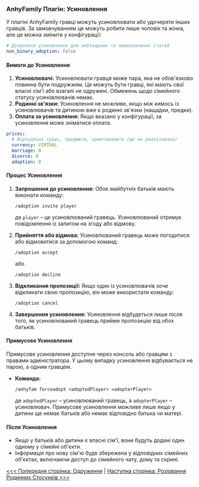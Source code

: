 ### AnhyFamily Плагін: Усиновлення

У плагіні AnhyFamily гравці можуть усиновлювати або удочеряти інших гравців. За замовчуванням це можуть робити лише чоловік та жінка, але це можна змінити у конфігурації:

```yaml
# Дозволити усиновлення для небінарних та невизначених статей
non_binary_adoption: false
```

#### Вимоги до Усиновлення

1. **Усиновлювачі:** Усиновлювати гравця може пара, яка не обов'язково повинна бути подружжям. Це можуть бути гравці, які мають свої власні сім'ї або взагалі не одружені. Обмежень щодо сімейного статусу усиновлювачів немає.
2. **Родинні зв'язки:** Усиновлення не можливе, якщо між кимось із усиновлювачів та дитиною вже є родинні зв'язки (нащадки, предки).
3. **Оплата за усиновлення:** Якщо вказано у конфігурації, за усиновлення може зніматися оплата.

```yaml
prices:
  # Віртуальні гроші, предмети, криптовалюта (ще не реалізовано)
  currency: VIRTUAL
  marriage: 0
  divorce: 0
  adoption: 0
```

#### Процес Усиновлення

1. **Запрошення до усиновлення:** Обоє майбутніх батьків мають виконати команду:
   ```
   /adoption invite player
   ```
   де `player` – це усиновлюваний гравець. Усиновлюваний отримує повідомлення із запитом на згоду або відмову.

2. **Прийняття або відмова:** Усиновлюваний гравець може погодитися або відмовитися за допомогою команд:
   ```
   /adoption accept
   ```
   або
   ```
   /adoption decline
   ```

3. **Відкликання пропозиції:** Якщо один із усиновлювачів хоче відкликати свою пропозицію, він може використати команду:
   ```
   /adoption cancel
   ```

4. **Завершення усиновлення:** Усиновлення відбудеться лише після того, як усиновлюваний гравець прийме пропозицію від обох батьків.

#### Примусове Усиновлення

Примусове усиновлення доступне через консоль або гравцям з правами адміністратора. У цьому випадку усиновлення відбувається не парою, а одним гравцем.

- **Команда:**
  ```
  /anhyfam forceadopt <adoptedPlayer> <adopterPlayer>
  ```
  де `adoptedPlayer` – усиновлюваний гравець, а `adopterPlayer` – усиновлювач. Примусове усиновлення можливе лише якщо у дитини ще немає батьків або немає відповідно батька чи матері.

#### Після Усиновлення

- Якщо у батьків або дитини є власні сім'ї, вони будуть додані один одному у сімейні об'єкти.
- Інформація про нову сім'ю буде збережена у відповідних сімейних об'єктах, включаючи доступ до сімейного чату, дому та скрині.


[<<< Попередня сторінка: Одруження](marry.md) | [Наступна сторінка: Розірвання Родинних Стосунків >>>](separate.md)